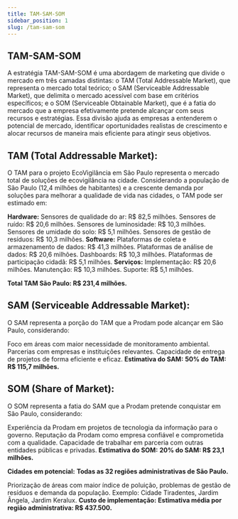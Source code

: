 ```yaml
---
title: TAM-SAM-SOM
sidebar_position: 1
slug: /tam-sam-som
---
```

## TAM-SAM-SOM
A estratégia TAM-SAM-SOM é uma abordagem de marketing que divide o mercado em três camadas distintas: o TAM (Total Addressable Market), que representa o mercado total teórico; o SAM (Serviceable Addressable Market), que delimita o mercado acessível com base em critérios específicos; e o SOM (Serviceable Obtainable Market), que é a fatia do mercado que a empresa efetivamente pretende alcançar com seus recursos e estratégias. Essa divisão ajuda as empresas a entenderem o potencial de mercado, identificar oportunidades realistas de crescimento e alocar recursos de maneira mais eficiente para atingir seus objetivos.

## TAM (Total Addressable Market):
O TAM para o projeto EcoVigilância em São Paulo representa o mercado total de soluções de ecovigilância na cidade. Considerando a população de São Paulo (12,4 milhões de habitantes) e a crescente demanda por soluções para melhorar a qualidade de vida nas cidades, o TAM pode ser estimado em:

**Hardware:**
Sensores de qualidade do ar: R$ 82,5 milhões.
Sensores de ruído: R$ 20,6 milhões.
Sensores de luminosidade: R$ 10,3 milhões.
Sensores de umidade do solo: R$ 5,1 milhões.
Sensores de gestão de resíduos: R$ 10,3 milhões.
**Software:**
Plataformas de coleta e armazenamento de dados: R$ 41,3 milhões.
Plataformas de análise de dados: R$ 20,6 milhões.
Dashboards: R$ 10,3 milhões.
Plataformas de participação cidadã: R$ 5,1 milhões.
**Serviços:**
Implementação: R$ 20,6 milhões.
Manutenção: R$ 10,3 milhões.
Suporte: R$ 5,1 milhões.

**Total TAM São Paulo: R$ 231,4 milhões.**

## SAM (Serviceable Addressable Market):

O SAM representa a porção do TAM que a Prodam pode alcançar em São Paulo, considerando:

Foco em áreas com maior necessidade de monitoramento ambiental.
Parcerias com empresas e instituições relevantes.
Capacidade de entrega de projetos de forma eficiente e eficaz.
**Estimativa do SAM:**
**50% do TAM: R$ 115,7 milhões.**

## SOM (Share of Market):

O SOM representa a fatia do SAM que a Prodam pretende conquistar em São Paulo, considerando:

Experiência da Prodam em projetos de tecnologia da informação para o governo.
Reputação da Prodam como empresa confiável e comprometida com a qualidade.
Capacidade de trabalhar em parceria com outras entidades públicas e privadas.
**Estimativa do SOM:**
**20% do SAM: R$ 23,1 milhões.**

**Cidades em potencial:**
**Todas as 32 regiões administrativas de São Paulo.**

Priorização de áreas com maior índice de poluição, problemas de gestão de resíduos e demanda da população. Exemplo: Cidade Tiradentes, Jardim Ângela, Jardim Keralux.
**Custo de implementação:**
**Estimativa média por região administrativa: R$ 437.500.**